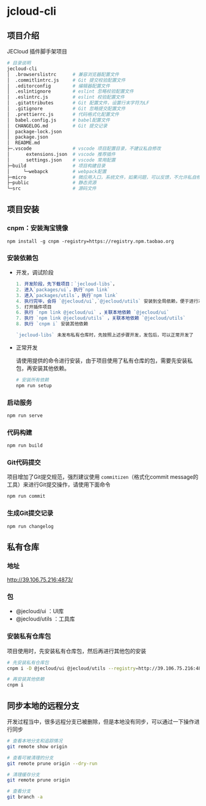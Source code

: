 # jcloud-cli
## 项目介绍
JECloud 插件脚手架项目
```bash
# 目录说明
jecloud-cli            
│  .browserslistrc      # 兼容浏览器配置文件
│  .commitlintrc.js     # Git 提交校验配置文件
│  .editorconfig        # 编辑器配置文件
│  .eslintignore        # eslint 忽略校验配置文件
│  .eslintrc.js         # eslint 校验配置文件
│  .gitattributes       # Git 配置文件，设置行末字符为LF
│  .gitignore           # Git 忽略提交配置文件
│  .prettierrc.js       # 代码格式化配置文件
│  babel.config.js      # babel配置文件
│  CHANGELOG.md         # Git 提交记录
│  package-lock.json    
│  package.json         
│  README.md 
├─.vscode               # vscode 项目配置目录，不建议私自修改
│      extensions.json  # vscode 推荐插件
│      settings.json    # vscode 常用配置
├─build                 # 项目构建目录
│     └─webapck         # webpack配置
├─micro                 # 微应用入口，系统文件，如果问题，可以反馈，不允许私自修改
├─public                # 静态资源
└─src                   # 源码文件

```


## 项目安装
### cnpm：安装淘宝镜像
```
npm install -g cnpm -registry=https://registry.npm.taobao.org
```
### 安装依赖包
- 开发，调试阶段
  ```js
  1. 开发阶段，先下载项目：`jecloud-libs`，
  2. 进入`packages/ui`，执行`npm link`
  3. 进入`packages/utils`，执行`npm link`
  4. 执行完毕，会将 `@jecloud/ui`,`@jecloud/utils` 安装到全局依赖，便于进行本地开发调试
  5. 打开插件项目
  6. 执行 `npm link @jecloud/ui` ，关联本地依赖 `@jecloud/ui`
  7. 执行 `npm link @jecloud/utils` ，关联本地依赖 `@jecloud/utils`
  8. 执行 `cnpm i` 安装其他依赖

  `jecloud-libs` 未发布私有仓库时，先按照上述步骤开发，发包后，可以正常开发了
  ```

- 正常开发

  请使用提供的命令进行安装，由于项目使用了私有仓库的包，需要先安装私包，再安装其他依赖。
  ```bash
  # 安装所有依赖
  npm run setup
  ```

### 启动服务
```bash
npm run serve
```

### 代码构建
```bash
npm run build
```
### Git代码提交
项目增加了Git提交规范，强烈建议使用 `commitizen`（格式化commit message的工具）来进行Git提交操作，请使用下面命令

```bash
npm run commit
```

### 生成Git提交记录

```bash
npm run changelog
```

## 私有仓库
### 地址
http://39.106.75.216:4873/
### 包
- @jecloud/ui ：UI库
- @jecloud/utils ：工具库
### 安装私有仓库包

项目使用时，先安装私有仓库包，然后再进行其他包的安装
```bash
# 先安装私有仓库包
cnpm i -D @jecloud/ui @jecloud/utils --registry=http://39.106.75.216:4873/

# 再安装其他依赖
cnpm i
```

## 同步本地的远程分支
开发过程当中，很多远程分支已被删除，但是本地没有同步，可以通过一下操作进行同步
```bash
# 查看本地分支和追踪情况
git remote show origin 

# 查看可被清理的分支
git remote prune origin --dry-run

# 清理缓存分支
git remote prune origin

# 查看分支
git branch -a
```
